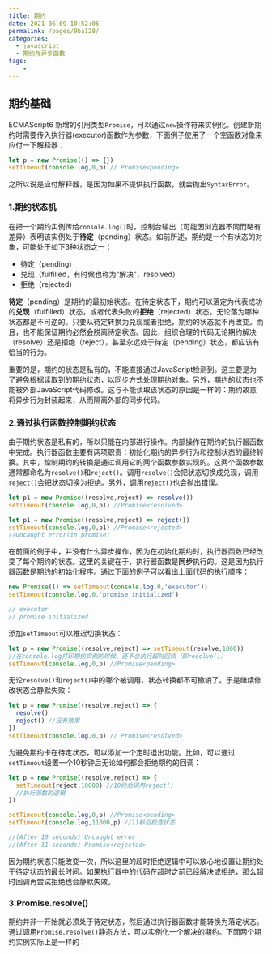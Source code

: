 ```yaml
---
title: 期约
date: 2021-06-09 10:52:06
permalink: /pages/9ba128/
categories:
  - javascript
  - 期约与异步函数
tags:
    -
---
```

## 期约基础
ECMAScript6 新增的引用类型`Promise`，可以通过`new`操作符来实例化。创建新期约时需要传入执行器(executor)函数作为参数，下面例子使用了一个空函数对象来应付一下解释器：
```js
let p = new Promise(() => {})
setTimeout(console.log,0,p) // Promise<pending>
```
之所以说是应付解释器，是因为如果不提供执行函数，就会抛出`SyntaxError`。

### 1.期约状态机
在把一个期约实例传给`console.log()`时，控制台输出（可能因浏览器不同而略有差异）表明该实例处于**待定**（pending）状态。如前所述，期约是一个有状态的对象，可能处于如下3种状态之一：
- 待定（pending）
- 兑现（fulfilled，有时候也称为“解决”，resolved）
- 拒绝（rejected）

**待定**（pending）是期约的最初始状态。在待定状态下，期约可以落定为代表成功的**兑现**（fulfilled）状态，或者代表失败的**拒绝**（rejected）状态。无论落为哪种状态都是不可逆的。只要从待定转换为兑现或者拒绝，期约的状态就不再改变。而且，也不能保证期约必然会脱离待定状态。因此，组织合理的代码无论期约解决（resolve）还是拒绝（reject），甚至永远处于待定（pending）状态，都应该有恰当的行为。

重要的是，期约的状态是私有的，不能直接通过JavaScript检测到。这主要是为了避免根据读取到的期约状态，以同步方式处理期约对象。另外，期约的状态也不能被外部JavaScript代码修改。这与不能读取该状态的原因是一样的：期约故意将异步行为封装起来，从而隔离外部的同步代码。

### 2.通过执行函数控制期约状态
由于期约状态是私有的，所以只能在内部进行操作。内部操作在期约的执行器函数中完成。执行器函数主要有两项职责：初始化期约的异步行为和控制状态的最终转换。其中，控制期约的转换是通过调用它的两个函数参数实现的。这两个函数参数通常都命名为`resolve()`和`reject()`。调用`resolve()`会把状态切换成兑现，调用`reject()`会把状态切换为拒绝。另外，调用`reject()`也会抛出错误。

```js
let p1 = new Promise((resolve,reject) => resolve())
setTimeout(console.log,0,p1) //Promise<resolved>

let p1 = new Promise((resolve,reject) => reject())
setTimeout(console.log,0,p1) //Promise<rejected>
//Uncaught error(in promise)
```

在前面的例子中，并没有什么异步操作，因为在初始化期约时，执行器函数已经改变了每个期约的状态。这里的关键在于，执行器函数是**同步**执行的。这是因为执行器函数是期约的初始化程序。通过下面的例子可以看出上面代码的执行顺序：
```js
new Promise(() => setTimeout(console.log,0,'executor'))
setTimeout(console.log,0,'promise initialized')

// executor
// promise initialized
```
添加`setTimeout`可以推迟切换状态：
```js
let p = new Promise((resolve,reject) => setTimeout(resolve,1000))
//在console.log打印期约实例的时候，还不会执行超时回调（即resolve()）
setTimeout(console.log,0,p) //Promise<pending>
```
无论`resolve()`和`reject()`中的哪个被调用，状态转换都不可撤销了。于是继续修改状态会静默失败：
```js
let p = new Promise((resolve,reject) => {
  resolve()
  reject() //没有效果
})
setTimeout(console.log,0,p) // Promise<resolved>
```
为避免期约卡在待定状态，可以添加一个定时退出功能。比如，可以通过`setTimeout`设置一个10秒钟后无论如何都会拒绝期约的回调：
```js
let p = new Promise((resolve,reject) => {
  setTimeout(reject,10000) //10秒后调用reject()
  //执行函数的逻辑
})

setTimeout(console.log,0,p) //Promise<pending>
setTimeout(console.log,11000,p) //11秒后检查状态

//(After 10 seconds) Uncaught error
//(After 11 seconds) Promise<rejected>
```
因为期约状态只能改变一次，所以这里的超时拒绝逻辑中可以放心地设置让期约处于待定状态的最长时间。如果执行器中的代码在超时之前已经解决或拒绝，那么超时回调再尝试拒绝也会静默失效。

### 3.Promise.resolve()
期约并非一开始就必须处于待定状态，然后通过执行器函数才能转换为落定状态。通过调用`Promise.resolve()`静态方法，可以实例化一个解决的期约。下面两个期约实例实际上是一样的：
```js

```

<script>
let p = new Promise((resolve,reject) => {
  resolve()
  reject() //没有效果
})
setTimeout(console.log,0,p) // Promise<resolved>
</script>